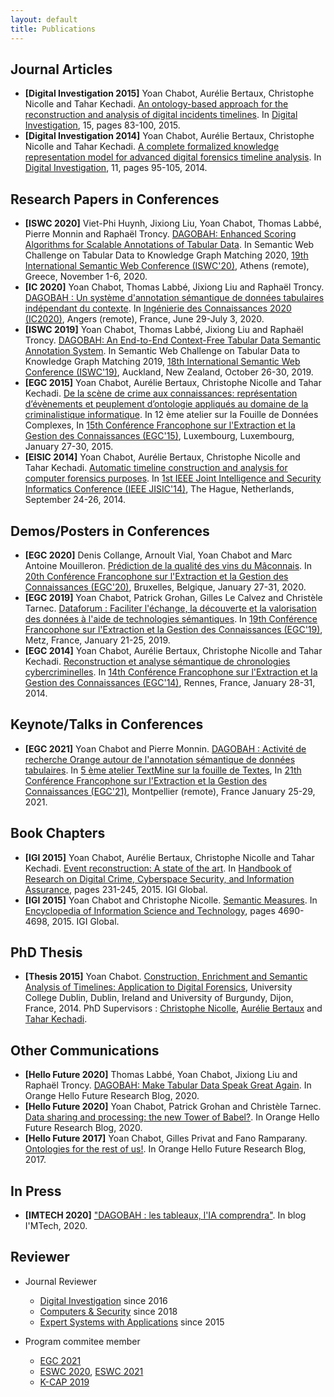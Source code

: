 ```yaml
---
layout: default
title: Publications
---
```

 
## Journal Articles

* <b id="digital_investigation_2015">[Digital Investigation 2015]</b> Yoan Chabot, Aurélie Bertaux, Christophe Nicolle and Tahar Kechadi. [An ontology-based approach for the reconstruction and analysis of digital incidents timelines](https://github.com/yoanchabot/papers/raw/main/chabot2015a.pdf). In [Digital Investigation](https://www.sciencedirect.com/journal/digital-investigation), 15, pages 83-100, 2015.
* <b id="digital_investigation_2014">[Digital Investigation 2014]</b> Yoan Chabot, Aurélie Bertaux, Christophe Nicolle and Tahar Kechadi. [A complete formalized knowledge representation model for advanced digital forensics timeline analysis](https://github.com/yoanchabot/papers/raw/main/chabot2014a.pdf). In [Digital Investigation](https://www.sciencedirect.com/journal/digital-investigation), 11, pages 95-105, 2014.

## Research Papers in Conferences
* <b id="iswc_2020">[ISWC 2020]</b> Viet-Phi Huynh, Jixiong Liu, Yoan Chabot, Thomas Labbé, Pierre Monnin and Raphaël Troncy. [DAGOBAH: Enhanced Scoring Algorithms for Scalable Annotations of Tabular Data](https://github.com/yoanchabot/papers/raw/main/huynh2020a.pdf). In Semantic Web Challenge on Tabular Data to Knowledge Graph Matching 2020, [19th International Semantic Web Conference (ISWC'20)](https://iswc2020.semanticweb.org/), Athens (remote), Greece, November 1-6, 2020.
* <b id="ic_2020">[IC 2020]</b> Yoan Chabot, Thomas Labbé, Jixiong Liu and Raphaël Troncy. [DAGOBAH : Un système d'annotation sémantique de données tabulaires indépendant du contexte](https://github.com/yoanchabot/papers/raw/main/chabot2020b.pdf). In [Ingénierie des Connaissances 2020 (IC2020)](http://pfia2020.fr/ic-2020/), Angers (remote), France, June 29-July 3, 2020.
* <b id="iswc_2019">[ISWC 2019]</b> Yoan Chabot, Thomas Labbé, Jixiong Liu and Raphaël Troncy. [DAGOBAH: An End-to-End Context-Free Tabular Data Semantic Annotation System](https://github.com/yoanchabot/papers/raw/main/chabot2019a.pdf). In Semantic Web Challenge on Tabular Data to Knowledge Graph Matching 2019, [18th International Semantic Web Conference (ISWC'19)](https://iswc2019.semanticweb.org/), Auckland, New Zealand, October 26-30, 2019.
* <b id="egc_2015">[EGC 2015]</b> Yoan Chabot, Aurélie Bertaux, Christophe Nicolle and Tahar Kechadi. [De la scène de crime aux connaissances: représentation d’évènements et peuplement d’ontologie appliqués au domaine de la criminalistique informatique](https://github.com/yoanchabot/papers/raw/main/chabot2015c.pdf). In 12 ème atelier sur la Fouille de Données Complexes, In [15th Conférence Francophone sur l'Extraction et la Gestion des Connaissances (EGC'15)](https://www.egc.asso.fr/publications/actes-egc/actes-conference-egc-2015.html), Luxembourg, Luxembourg, January 27-30, 2015.
* <b id="eisic_2014">[EISIC 2014]</b> Yoan Chabot, Aurélie Bertaux, Christophe Nicolle and Tahar Kechadi. [Automatic timeline construction and analysis for computer forensics purposes](https://github.com/yoanchabot/papers/raw/main/chabot2014b.pdf). In [1st IEEE Joint Intelligence and Security Informatics Conference (IEEE JISIC'14)](http://www.eisic.eu/eisic2014/), The Hague, Netherlands, September 24-26, 2014.

## Demos/Posters in Conferences

* <b id="egc_2020">[EGC 2020]</b> Denis Collange, Arnoult Vial, Yoan Chabot and Marc Antoine Mouilleron. [Prédiction de la qualité des vins du Mâconnais](https://github.com/yoanchabot/papers/raw/main/collange2020c.pdf). In [20th Conférence Francophone sur l'Extraction et la Gestion des Connaissances (EGC'20)](https://egc2020.sciencesconf.org/), Bruxelles, Belgique, January 27-31, 2020.
* <b id="egc_2019">[EGC 2019]</b> Yoan Chabot, Patrick Grohan, Gilles Le Calvez and Christèle Tarnec. [Dataforum : Faciliter l'échange, la découverte et la valorisation des données à l'aide de technologies sémantiques](https://github.com/yoanchabot/papers/raw/main/chabot2019b.pdf). In [19th Conférence Francophone sur l'Extraction et la Gestion des Connaissances (EGC'19)](https://egc2019.sciencesconf.org/), Metz, France, January 21-25, 2019.
* <b id="egc_2014">[EGC 2014]</b> Yoan Chabot, Aurélie Bertaux, Christophe Nicolle and Tahar Kechadi. [Reconstruction et analyse sémantique de chronologies cybercriminelles](https://github.com/yoanchabot/papers/raw/main/chabot2014c.pdf). In [14th Conférence Francophone sur l'Extraction et la Gestion des Connaissances (EGC'14)](http://egc2014.irisa.fr/), Rennes, France, January 28-31, 2014.

## Keynote/Talks in Conferences 

* <b id="egc_2021">[EGC 2021]</b> Yoan Chabot and Pierre Monnin. [DAGOBAH : Activité de recherche Orange autour de l'annotation sémantique de données tabulaires](https://github.com/yoanchabot/papers/raw/main/chabot2021a.pdf). In [5 ème atelier TextMine sur la fouille de Textes](http://www.vincentlemaire-labs.fr/TM2021/), In [21th Conférence Francophone sur l'Extraction et la Gestion des Connaissances (EGC'21)](https://egc2021.sciencesconf.org/), Montpellier (remote), France January 25-29, 2021.

## Book Chapters

* <b id="igi_2015a">[IGI 2015]</b> Yoan Chabot, Aurélie Bertaux, Christophe Nicolle and Tahar Kechadi. [Event reconstruction: A state of the art](https://github.com/yoanchabot/papers/raw/main/chabot2015b.pdf). In [Handbook of Research on Digital Crime, Cyberspace Security, and Information Assurance](https://www.igi-global.com/book/handbook-research-digital-crime-cyberspace/104750), pages 231-245, 2015. IGI Global.
* <b id="igi_2015b">[IGI 2015]</b> Yoan Chabot and Christophe Nicolle. [Semantic Measures](https://github.com/yoanchabot/papers/raw/main/chabot2014d.pdf). In [Encyclopedia of Information Science and Technology](https://www.igi-global.com/book/encyclopedia-information-science-technology-third/76156), pages 4690-4698, 2015. IGI Global.

## PhD Thesis

* <b id="thesis_2015">[Thesis 2015]</b> Yoan Chabot. [Construction, Enrichment and Semantic Analysis of Timelines: Application to Digital Forensics](https://github.com/yoanchabot/papers/raw/main/chabot2015d.pdf), University College Dublin, Dublin, Ireland and University of Burgundy, Dijon, France, 2014. PhD Supervisors : [Christophe Nicolle](https://scholar.google.fr/citations?user=sIwxy6IAAAAJ&hl=fr), [Aurélie Bertaux](https://scholar.google.fr/citations?hl=fr&user=virzKdYAAAAJ) and [Tahar Kechadi](https://people.ucd.ie/tahar.kechadi).

## Other Communications

* <b id="hello_future_2020a">[Hello Future 2020]</b> Thomas Labbé, Yoan Chabot, Jixiong Liu and Raphaël Troncy. [DAGOBAH: Make Tabular Data Speak Great Again](https://hellofuture.orange.com/en/dagobah-make-tabular-data-speak-great-again/). In Orange Hello Future Research Blog, 2020.
* <b id="hello_future_2020b">[Hello Future 2020]</b> Yoan Chabot, Patrick Grohan and Christèle Tarnec. [Data sharing and processing: the new Tower of Babel?](https://hellofuture.orange.com/en/data-sharing-and-processing-the-new-tower-of-babel/). In Orange Hello Future Research Blog, 2020.
* <b id="hello_future_2017">[Hello Future 2017]</b> Yoan Chabot, Gilles Privat and Fano Ramparany. [Ontologies for the rest of us!](https://hellofuture.orange.com/en/ontologies-for-the-rest-of-us/). In Orange Hello Future Research Blog, 2017.

## In Press

* <b id="imtech_2020">[IMTECH 2020]</b> ["DAGOBAH : les tableaux, l'IA comprendra"](https://blogrecherche.wp.imt.fr/2020/06/22/dagobah-les-tableaux-lia-comprendra/). In blog I'MTech, 2020.



## Reviewer

* Journal Reviewer
  * [Digital Investigation](https://www.journals.elsevier.com/digital-investigation) since 2016
  * [Computers & Security](https://www.journals.elsevier.com/computers-and-security) since 2018
  * [Expert Systems with Applications](https://www.journals.elsevier.com/expert-systems-with-applications) since 2015

* Program commitee member
  * [EGC 2021](https://egc2021.sciencesconf.org/)
  * [ESWC 2020](https://2020.eswc-conferences.org/), [ESWC 2021](https://2021.eswc-conferences.org/)
  * [K-CAP 2019](http://www.k-cap.org/2019/)
